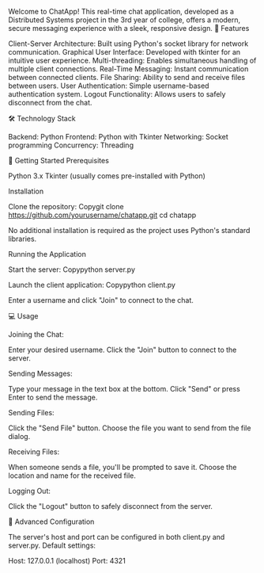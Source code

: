 Welcome to ChatApp! This real-time chat application, developed as a Distributed Systems project in the 3rd year of college, offers a modern, secure messaging experience with a sleek, responsive design.
🌟 Features

Client-Server Architecture: Built using Python's socket library for network communication.
Graphical User Interface: Developed with tkinter for an intuitive user experience.
Multi-threading: Enables simultaneous handling of multiple client connections.
Real-Time Messaging: Instant communication between connected clients.
File Sharing: Ability to send and receive files between users.
User Authentication: Simple username-based authentication system.
Logout Functionality: Allows users to safely disconnect from the chat.

🛠 Technology Stack

Backend: Python
Frontend: Python with Tkinter
Networking: Socket programming
Concurrency: Threading

🚀 Getting Started
Prerequisites

Python 3.x
Tkinter (usually comes pre-installed with Python)

Installation

Clone the repository:
Copygit clone https://github.com/yourusername/chatapp.git
cd chatapp

No additional installation is required as the project uses Python's standard libraries.

Running the Application

Start the server:
Copypython server.py

Launch the client application:
Copypython client.py

Enter a username and click "Join" to connect to the chat.

💻 Usage

Joining the Chat:

Enter your desired username.
Click the "Join" button to connect to the server.


Sending Messages:

Type your message in the text box at the bottom.
Click "Send" or press Enter to send the message.


Sending Files:

Click the "Send File" button.
Choose the file you want to send from the file dialog.


Receiving Files:

When someone sends a file, you'll be prompted to save it.
Choose the location and name for the received file.


Logging Out:

Click the "Logout" button to safely disconnect from the server.



🔧 Advanced Configuration

The server's host and port can be configured in both client.py and server.py.
Default settings:

Host: 127.0.0.1 (localhost)
Port: 4321
